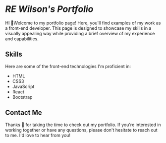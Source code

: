 # ***RE Wilson's Portfolio***

HI 👋Welcome to my portfolio page! Here, you'll find examples of my work as a front-end developer. This page is designed to showcase my skills in a visually appealing way while providing a brief overview of my experience and capabilities.



## Skills

Here are some of the front-end technologies I'm proficient in:

- HTML
- CSS3
- JavaScript
- React
- Bootstrap

## Contact Me

Thanks 🙏 for taking the time to check out my portfolio. If you're interested in working together or have any questions, please don't hesitate to reach out to me. I'd love to hear from you!
